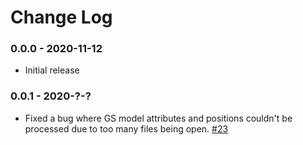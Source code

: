 Change Log
==========

### 0.0.0 - 2020-11-12

* Initial release

### 0.0.1 - 2020-?-?

* Fixed a bug where GS model attributes and positions couldn't be processed due to too many files being open. [#23](https://github.com/CesiumGS/cdb-to-3dtiles/pull/23)
